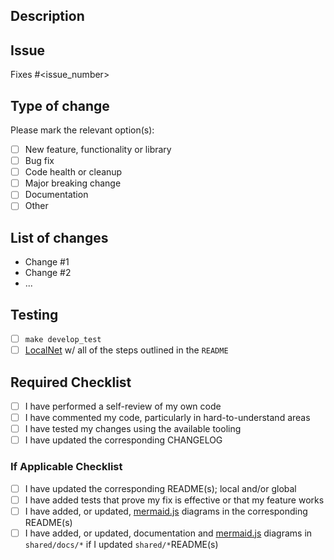 <!-- REMOVE this comment block after following the instructions
 1. Make the title of the PR is descriptive and follows this format: `[<Module>] <DESCRIPTION>`
 2. Update the _Assigness_, _Labels_, _Projects_, _Milestone_ before submitting the PR for review.
 3. Add label(s) for the purpose (e.g. `persistence`) and, if applicable, priority (e.g. `low`) labels as well.
-->

## Description

<!-- REMOVE this comment block after following the instructions
1. Add a summary of the change including: motivation, reasons, context, dependencies, etc...
2. If applicable, specify the key files that should be looked at.
-->

## Issue

Fixes #<issue_number>

## Type of change

Please mark the relevant option(s):

- [ ] New feature, functionality or library
- [ ] Bug fix
- [ ] Code health or cleanup
- [ ] Major breaking change
- [ ] Documentation
- [ ] Other <!-- add details here if it a different type of change -->

## List of changes

<!-- REMOVE this comment block after following the instructions
 List out all the changes made
-->

- Change #1
- Change #2
- ...

## Testing

- [ ] `make develop_test`
- [ ] [LocalNet](https://github.com/pokt-network/pocket/blob/main/docs/development/README.md) w/ all of the steps outlined in the `README`

<!-- REMOVE this comment block after following the instructions
 If you added additional tests or infrastructure, describe it here.
 Bonus points for images and videos or gifs.
-->

## Required Checklist

- [ ] I have performed a self-review of my own code
- [ ] I have commented my code, particularly in hard-to-understand areas
- [ ] I have tested my changes using the available tooling
- [ ] I have updated the corresponding CHANGELOG

### If Applicable Checklist

- [ ] I have updated the corresponding README(s); local and/or global
- [ ] I have added tests that prove my fix is effective or that my feature works
- [ ] I have added, or updated, [mermaid.js](https://mermaid-js.github.io) diagrams in the corresponding README(s)
- [ ] I have added, or updated, documentation and [mermaid.js](https://mermaid-js.github.io) diagrams in `shared/docs/*` if I updated `shared/*`README(s)

<!-- GITHUB_WIKI: repository/pull_request_template -->
